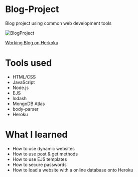 # Blog-Project
Blog project using common web development tools

![BlogProject](https://i.postimg.cc/HntGv4cw/Blog-Project.png)

[Working Blog on Herkoku](https://hib-blog-project.herokuapp.com/)

# Tools used

* HTML/CSS
* JavaScript
* Node.js
* EJS
* lodash
* MongoDB Atlas
* body-parser
* Heroku

# What I learned

* How to use dynamic websites
* How to use post & get methods
* How to use EJS templates
* How to secure passwords
* How to load a website with a online database onto Heroku
